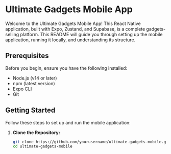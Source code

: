 # Ultimate Gadgets Mobile App

Welcome to the Ultimate Gadgets Mobile App! This React Native application, built with Expo, Zustand, and Supabase, is a complete gadgets-selling platform. This README will guide you through setting up the mobile application, running it locally, and understanding its structure.

## Prerequisites

Before you begin, ensure you have the following installed:

- Node.js (v14 or later)
- npm (latest version)
- Expo CLI
- Git

## Getting Started

Follow these steps to set up and run the mobile application:

1. **Clone the Repository:**

   ```bash
   git clone https://github.com/yourusername/ultimate-gadgets-mobile.git
   cd ultimate-gadgets-mobile
   ```
